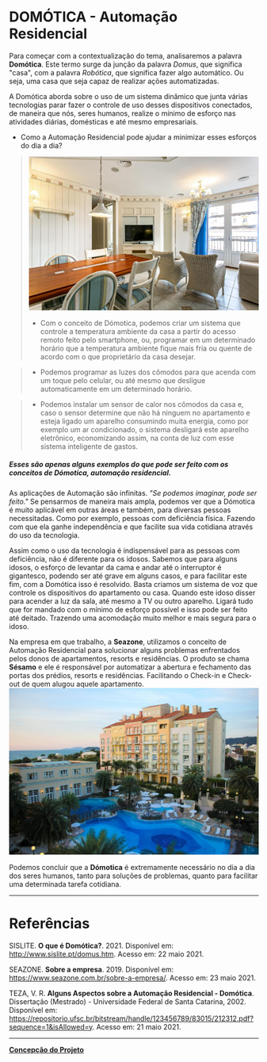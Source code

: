 # DOMÓTICA - Automação Residencial

  Para começar com a contextualização do tema, analisaremos a palavra **Domótica**. Este termo surge da junção da palavra *Domus*, que significa "casa", com a palavra *Robótica*, que significa fazer algo automático. Ou seja, uma casa que seja capaz de realizar ações automatizadas.

  A Domótica aborda sobre o uso de um sistema dinâmico que junta várias tecnologias parar fazer o controle de uso desses dispositivos conectados, de maneira que nós, seres humanos, realize o mínimo de esforço nas atividades diárias, domésticas e até mesmo empresariais.

* Como a Automação Residencial pode ajudar a minimizar esses esforços do dia a dia?
> ![Exemplo](./Figuras/fotoseazone.jpg)
> * Com o conceito de Dómotica, podemos criar um sistema que controle a temperatura ambiente da casa a partir do acesso remoto feito pelo smartphone, ou, programar em um determinado horário que a temperatura ambiente fique mais fria ou quente de acordo com o que proprietário da casa desejar.

> * Podemos programar as luzes dos cômodos para que acenda com um toque pelo celular, ou até mesmo que desligue automaticamente em um determinado horário.

> * Podemos instalar um sensor de calor nos cômodos da casa e, caso o sensor determine que não há ninguem no apartamento e esteja ligado um aparelho consumindo muita energia, como por exemplo um ar condicionado, o sistema desligará este aparelho eletrônico, economizando assim, na conta de luz com esse sistema inteligente de gastos.
##### Esses são apenas alguns exemplos do que pode ser feito com os conceitos de Dómotica, automação residencial.
  
As aplicações de Automação são infinitas. *"Se podemos imaginar, pode ser feito."*
Se pensarmos de maneira mais ampla, podemos ver que a Dómotica é muito aplicável em outras áreas e também, para diversas pessoas necessitadas. Como por exemplo, pessoas com deficiência física. Fazendo com que ela ganhe independência e que facilite sua vida cotidiana através do uso da tecnologia.

Assim como o uso da tecnologia é indispensável para as pessoas com deficiência, não é diferente para os idosos. Sabemos que para alguns idosos, o esforço de levantar da cama e andar até o interruptor é gigantesco, podendo ser até grave em alguns casos, e para facilitar este fim, com a Domótica isso é resolvido. Basta criamos um sistema de voz que controle os dispositivos do apartamento ou casa. Quando este idoso disser para acender a luz da sala, até mesmo a TV ou outro aparelho. Ligará tudo que for mandado com o mínimo de esforço possível e isso pode ser feito até deitado. Trazendo uma acomodação muito melhor e mais segura para o idoso.  

Na empresa em que trabalho, a **Seazone**, utilizamos o conceito de Automação Residencial para solucionar alguns problemas enfrentados pelos donos de apartamentos, resorts e residências. O produto se chama **Sésamo** e ele é responsável por automatizar a abertura e fechamento das portas dos prédios, resorts e residências. Facilitando o Check-in e Check-out de quem alugou aquele apartamento.
![Exemplo 2](./Figuras/exemplo2.jpg)

Podemos concluir que a **Dómotica** é extremamente necessário no dia a dia dos seres humanos, tanto para soluções de problemas, quanto para facilitar uma determinada tarefa cotidiana.

---
# Referências

SISLITE. **O que é Domótica?**. 2021. Disponível em: http://www.sislite.pt/domus.htm. Acesso em: 22 maio 2021.

SEAZONE. **Sobre a empresa**. 2019. Disponível em: https://www.seazone.com.br/sobre-a-empresa/. Acesso em: 23 maio 2021.

TEZA, V. R. **Alguns Aspectos sobre a Automação Residencial - Domótica**. Dissertação (Mestrado) - Universidade Federal de Santa Catarina, 2002. Disponível em: https://repositorio.ufsc.br/bitstream/handle/123456789/83015/212312.pdf?sequence=1&isAllowed=y. Acesso em: 21 maio 2021.

---
[**Concepção do Projeto**](./concepcao.md)
